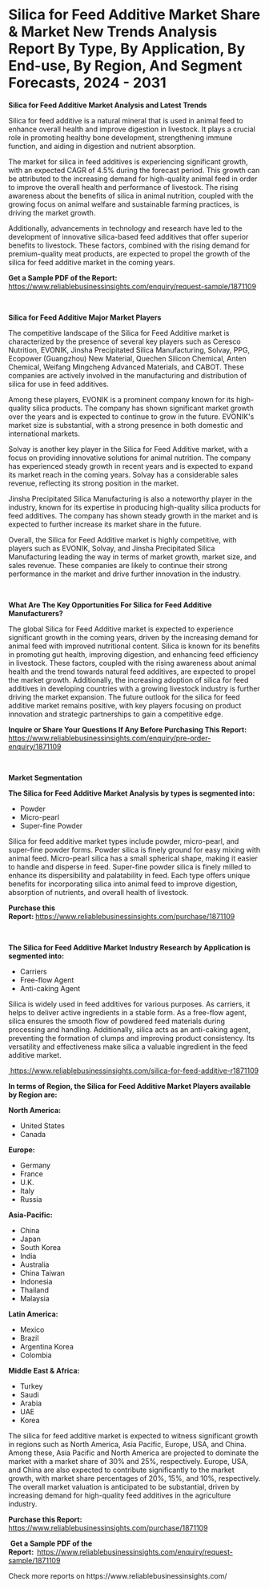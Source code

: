 <p><h1>Silica for Feed Additive Market Share & Market New Trends Analysis Report By Type, By Application, By End-use, By Region, And Segment Forecasts, 2024 - 2031</h1></p><p><strong>Silica for Feed Additive Market Analysis and Latest Trends</strong></p>
<p><p>Silica for feed additive is a natural mineral that is used in animal feed to enhance overall health and improve digestion in livestock. It plays a crucial role in promoting healthy bone development, strengthening immune function, and aiding in digestion and nutrient absorption.</p><p>The market for silica in feed additives is experiencing significant growth, with an expected CAGR of 4.5% during the forecast period. This growth can be attributed to the increasing demand for high-quality animal feed in order to improve the overall health and performance of livestock. The rising awareness about the benefits of silica in animal nutrition, coupled with the growing focus on animal welfare and sustainable farming practices, is driving the market growth.</p><p>Additionally, advancements in technology and research have led to the development of innovative silica-based feed additives that offer superior benefits to livestock. These factors, combined with the rising demand for premium-quality meat products, are expected to propel the growth of the silica for feed additive market in the coming years.</p></p>
<p><strong>Get a Sample PDF of the Report:&nbsp;</strong> <a href="https://www.reliablebusinessinsights.com/enquiry/request-sample/1871109">https://www.reliablebusinessinsights.com/enquiry/request-sample/1871109</a></p>
<p>&nbsp;</p>
<p><strong>Silica for Feed Additive Major Market Players</strong></p>
<p><p>The competitive landscape of the Silica for Feed Additive market is characterized by the presence of several key players such as Ceresco Nutrition, EVONIK, Jinsha Precipitated Silica Manufacturing, Solvay, PPG, Ecopower (Guangzhou) New Material, Quechen Silicon Chemical, Anten Chemical, Weifang Mingcheng Advanced Materials, and CABOT. These companies are actively involved in the manufacturing and distribution of silica for use in feed additives.</p><p>Among these players, EVONIK is a prominent company known for its high-quality silica products. The company has shown significant market growth over the years and is expected to continue to grow in the future. EVONIK's market size is substantial, with a strong presence in both domestic and international markets.</p><p>Solvay is another key player in the Silica for Feed Additive market, with a focus on providing innovative solutions for animal nutrition. The company has experienced steady growth in recent years and is expected to expand its market reach in the coming years. Solvay has a considerable sales revenue, reflecting its strong position in the market.</p><p>Jinsha Precipitated Silica Manufacturing is also a noteworthy player in the industry, known for its expertise in producing high-quality silica products for feed additives. The company has shown steady growth in the market and is expected to further increase its market share in the future.</p><p>Overall, the Silica for Feed Additive market is highly competitive, with players such as EVONIK, Solvay, and Jinsha Precipitated Silica Manufacturing leading the way in terms of market growth, market size, and sales revenue. These companies are likely to continue their strong performance in the market and drive further innovation in the industry.</p></p>
<p>&nbsp;</p>
<p><strong>What Are The Key Opportunities For Silica for Feed Additive Manufacturers?</strong></p>
<p><p>The global Silica for Feed Additive market is expected to experience significant growth in the coming years, driven by the increasing demand for animal feed with improved nutritional content. Silica is known for its benefits in promoting gut health, improving digestion, and enhancing feed efficiency in livestock. These factors, coupled with the rising awareness about animal health and the trend towards natural feed additives, are expected to propel the market growth. Additionally, the increasing adoption of silica for feed additives in developing countries with a growing livestock industry is further driving the market expansion. The future outlook for the silica for feed additive market remains positive, with key players focusing on product innovation and strategic partnerships to gain a competitive edge.</p></p>
<p><strong>Inquire or Share Your Questions If Any Before Purchasing This Report:</strong> <a href="https://www.reliablebusinessinsights.com/enquiry/pre-order-enquiry/1871109">https://www.reliablebusinessinsights.com/enquiry/pre-order-enquiry/1871109</a></p>
<p>&nbsp;</p>
<p><strong>Market Segmentation</strong></p>
<p><strong>The Silica for Feed Additive Market Analysis by types is segmented into:</strong></p>
<p><ul><li>Powder</li><li>Micro-pearl</li><li>Super-fine Powder</li></ul></p>
<p><p>Silica for feed additive market types include powder, micro-pearl, and super-fine powder forms. Powder silica is finely ground for easy mixing with animal feed. Micro-pearl silica has a small spherical shape, making it easier to handle and disperse in feed. Super-fine powder silica is finely milled to enhance its dispersibility and palatability in feed. Each type offers unique benefits for incorporating silica into animal feed to improve digestion, absorption of nutrients, and overall health of livestock.</p></p>
<p><strong>Purchase this Report:&nbsp;</strong><a href="https://www.reliablebusinessinsights.com/purchase/1871109">https://www.reliablebusinessinsights.com/purchase/1871109</a></p>
<p>&nbsp;</p>
<p><strong>The Silica for Feed Additive Market Industry Research by Application is segmented into:</strong></p>
<p><ul><li>Carriers</li><li>Free-flow Agent</li><li>Anti-caking Agent</li></ul></p>
<p><p>Silica is widely used in feed additives for various purposes. As carriers, it helps to deliver active ingredients in a stable form. As a free-flow agent, silica ensures the smooth flow of powdered feed materials during processing and handling. Additionally, silica acts as an anti-caking agent, preventing the formation of clumps and improving product consistency. Its versatility and effectiveness make silica a valuable ingredient in the feed additive market.</p></p>
<p><a href="https://www.reliablebusinessinsights.com/silica-for-feed-additive-r1871109">&nbsp;https://www.reliablebusinessinsights.com/silica-for-feed-additive-r1871109</a></p>
<p><strong>In terms of Region, the Silica for Feed Additive Market Players available by Region are:</strong></p>
<p>
    <p> <strong> North America: </strong>
        <ul>
            <li>United States</li>
            <li>Canada</li>
        </ul>
        </p> 
    <p> <strong> Europe: </strong>
        <ul>
            <li>Germany</li>
            <li>France</li>
            <li>U.K.</li>
            <li>Italy</li>
            <li>Russia</li>
        </ul>
        </p> 
    <p> <strong> Asia-Pacific: </strong>
        <ul>
            <li>China</li>
            <li>Japan</li>
            <li>South Korea</li>
            <li>India</li>
            <li>Australia</li>
            <li>China Taiwan</li>
            <li>Indonesia</li>
            <li>Thailand</li>
            <li>Malaysia</li>
        </ul>
        </p> 
    <p> <strong> Latin America: </strong>
        <ul>
            <li>Mexico</li>
            <li>Brazil</li>
            <li>Argentina Korea</li>
            <li>Colombia</li>
        </ul>
        </p> 
    <p> <strong> Middle East & Africa: </strong>
        <ul>
            <li>Turkey</li>
            <li>Saudi</li>
            <li>Arabia</li>
            <li>UAE</li>
            <li>Korea</li>
        </ul>
    </p>
    </p>
<p><p>The silica for feed additive market is expected to witness significant growth in regions such as North America, Asia Pacific, Europe, USA, and China. Among these, Asia Pacific and North America are projected to dominate the market with a market share of 30% and 25%, respectively. Europe, USA, and China are also expected to contribute significantly to the market growth, with market share percentages of 20%, 15%, and 10%, respectively. The overall market valuation is anticipated to be substantial, driven by increasing demand for high-quality feed additives in the agriculture industry.</p></p>
<p><strong>Purchase this Report: </strong><a href="https://www.reliablebusinessinsights.com/purchase/1871109">https://www.reliablebusinessinsights.com/purchase/1871109</a></p>
<p>&nbsp;<strong>Get a Sample PDF of the Report:&nbsp;&nbsp;</strong><a href="https://www.reliablebusinessinsights.com/enquiry/request-sample/1871109">https://www.reliablebusinessinsights.com/enquiry/request-sample/1871109</a></p>
<p><strong></strong></p>
<p>Check more reports on https://www.reliablebusinessinsights.com/</p>